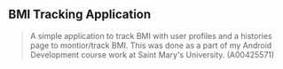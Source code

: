 ## BMI Tracking Application

> A simple application to track BMI with user profiles and a histories page to montior/track BMI. This was done as a part of my Android Development course work at Saint Mary's University. (A00425571)

